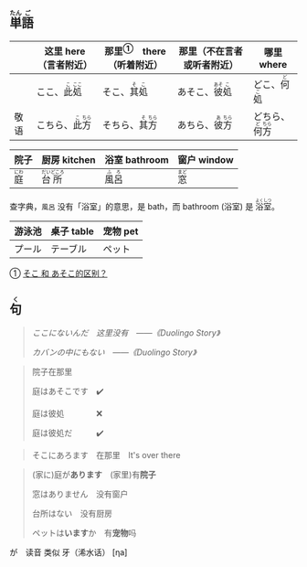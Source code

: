 ## <ruby><rb>単</rb><rt>たん</rt></ruby><ruby><rb>語</rb><rt>ご</rt></ruby>

|      | 这里 here（言者附近）                             | <a>那里</a><sup>①</sup>　there（听着附近）        | 那里（不在言者或听者附近）                        | 哪里 where                                        |
| ---- | ------------------------------------------------- | ------------------------------------------------- | ------------------------------------------------- | ------------------------------------------------- |
|      | ここ、<ruby>此<rt>こ</rt>処<rt>ここ</rt></ruby>   | そこ、<ruby>其<rt>そ</rt>処<rt>こ</rt></ruby>     | あそこ、<ruby>彼<rt>あそ</rt>処<rt>こ</rt></ruby> | どこ、<ruby>何<rt>ど</rt>処<rt>こ</rt></ruby>     |
| 敬语 | こちら、<ruby>此<rt>こ</rt>方<rt>ちら</rt></ruby> | そちら、<ruby>其<rt>そ</rt>方<rt>ちら</rt></ruby> | あちら、<ruby>彼<rt>あ</rt>方<rt>ちら</rt></ruby> | どちら、<ruby>何<rt>ど</rt>方<rt>ちら</rt></ruby> |

| 院子                                  | 厨房 kitchen                                  | 浴室 bathroom                           | 窗户 window                           |
| ------------------------------------- | --------------------------------------------- | --------------------------------------- | ------------------------------------- |
| <ruby><rb>庭</rb><rt>にわ</rt></ruby> | <ruby>台<rt>だい</rt>所<rt>どころ</rt></ruby> | <ruby><rb>風呂</rb><rt>ふろ</rt></ruby> | <ruby><rb>窓</rb><rt>まど</rt></ruby> |

查字典，`風呂` 没有「浴室」的意思，是 bath，而 bathroom (浴室) 是 <ruby>浴<rt>よく</rt>室<rt>しつ</rt></ruby>。

| 游泳池 | 桌子 table | 宠物 pet |
| ------ | ---------- | -------- |
| プール | テーブル   | ペット   |

① [そこ 和 あそこ的区别？](https://www.zhihu.com/question/41851055 '知乎：そこ 和 あそこ的区别？')



## <ruby><rb>句</rb><rt>く</rt></ruby>

> *ここにないんだ　这里没有　——《Duolingo Story》*
>
> *カバンの中にもない　——《Duolingo Story》*

> 院子在那里
>
> 庭はあそこです　✔️
>
> 庭は彼処　　　　❌
>
> 庭は彼処だ　　　✔️

> そこにあろます　在那里　It's over there
>

> (家に)庭が**あります**　(家里)有**院子**
>
> 窓はありません　没有窗户
>
> 台所はない　没有厨房
>
> ペットは**います**か　有**宠物**吗
>

が　读音 类似 牙（浠水话） [ηa]